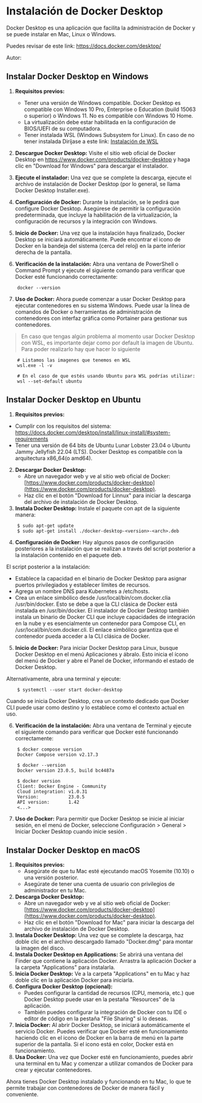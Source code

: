 # Instalación de Docker Desktop
Docker Desktop es una aplicación que facilita la administración de Docker y se puede instalar en Mac, Linux o Windows. 

Puedes revisar de este link:
https://docs.docker.com/desktop/

Autor: 
## Instalar Docker Desktop en Windows

1. **Requisitos previos:**
    - Tener una versión de Windows compatible. Docker Desktop es compatible con Windows 10 Pro, Enterprise o Education (build 15063 o superior) o Windows 11. No es compatible con Windows 10 Home.
    - La virtualización debe estar habilitada en la configuración de BIOS/UEFI de su computadora.
    - Tener instalada WSL (Windows Subsystem for Linux). En caso de no tener instalada Diríjase a este link: [Instalación de WSL](guia-instalacion-wsl.md)

 2. **Descargue Docker Desktop:**
Visite el sitio web oficial de Docker Desktop en https://www.docker.com/products/docker-desktop y haga clic en "Download for Windows" para descargar el instalador.

 3. **Ejecute el instalador:**
Una vez que se complete la descarga, ejecute el archivo de instalación de Docker Desktop (por lo general, se llama Docker Desktop Installer.exe).

 4. **Configuración de Docker:**
Durante la instalación, se le pedirá que configure Docker Desktop. Asegúrese de permitir la configuración predeterminada, que incluye la habilitación de la virtualización, la configuración de recursos y la integración con Windows.

 5. **Inicio de Docker:**
Una vez que la instalación haya finalizado, Docker Desktop se iniciará automáticamente. Puede encontrar el icono de Docker en la bandeja del sistema (cerca del reloj) en la parte inferior derecha de la pantalla.

 6. **Verificación de la instalación:**
Abra una ventana de PowerShell o Command Prompt y ejecute el siguiente comando para verificar que Docker esté funcionando correctamente:
```shell
    docker --version
```

 7. **Uso de Docker:**
Ahora puede comenzar a usar Docker Desktop para ejecutar contenedores en su sistema Windows. Puede usar la línea de comandos de Docker o herramientas de administración de contenedores con interfaz gráfica como Portainer para gestionar sus contenedores.

> En caso que tengas algún problema al momento usar Docker Desktop con WSL, 
> es importante dejar como por default la imagen de Ubuntu. Para poder realizarlo hay que hacer lo siguiente

```shell
    # Listamos las imagenes que tenemos en WSL
    wsl.exe -l -v

    # En el caso de que estés usando Ubuntu para WSL podrías utilizar:
    wsl --set-default ubuntu
```

## Instalar Docker Desktop en Ubuntu

1.  **Requisitos previos:**
- Cumplir con los requisitos del sistema: https://docs.docker.com/desktop/install/linux-install/#system-requirements
- Tener una versión de 64 bits de Ubuntu Lunar Lobster 23.04 o Ubuntu Jammy Jellyfish 22.04 (LTS). Docker Desktop es compatible con la arquitectura x86_64(o amd64).

2.  **Descargar Docker Desktop:**
    -   Abre un navegador web y ve al sitio web oficial de Docker: [https://www.docker.com/products/docker-desktop](https://www.docker.com/products/docker-desktop).
    -   Haz clic en el botón "Download for Linnux" para iniciar la descarga del archivo de instalación de Docker Desktop.
3.  **Instala Docker Desktop:**
 Instale el paquete con apt de la siguiente manera:
```shell
    $ sudo apt-get update
    $ sudo apt-get install ./docker-desktop-<version>-<arch>.deb
```

 4. **Configuración de Docker:**
Hay algunos pasos de configuración posteriores a la instalación que se realizan a través del script posterior a la instalación contenido en el paquete deb.

El script posterior a la instalación:

- Establece la capacidad en el binario de Docker Desktop para asignar puertos privilegiados y establecer límites de recursos.
- Agrega un nombre DNS para Kubernetes a /etc/hosts.
- Crea un enlace simbólico desde /usr/local/bin/com.docker.clia /usr/bin/docker. Esto se debe a que la CLI clásica de Docker está instalada en /usr/bin/docker. El instalador de Docker Desktop también instala un binario de Docker CLI que incluye capacidades de integración en la nube y es esencialmente un contenedor para Compose CLI, en /usr/local/bin/com.docker.cli. El enlace simbólico garantiza que el contenedor pueda acceder a la CLI clásica de Docker.

 5. **Inicio de Docker:**
Para iniciar Docker Desktop para Linux, busque Docker Desktop en el menú Aplicaciones y ábralo. Esto inicia el ícono del menú de Docker y abre el Panel de Docker, informando el estado de Docker Desktop.

Alternativamente, abra una terminal y ejecute:
```shell
    $ systemctl --user start docker-desktop
```
Cuando se inicia Docker Desktop, crea un contexto dedicado que Docker CLI puede usar como destino y lo establece como el contexto actual en uso. 

 6. **Verificación de la instalación:**
Abra una ventana de Terminal y ejecute el siguiente comando para verificar que Docker esté funcionando correctamente:
```shell
    $ docker compose version
    Docker Compose version v2.17.3

    $ docker --version
    Docker version 23.0.5, build bc4487a

    $ docker version
    Client: Docker Engine - Community
    Cloud integration: v1.0.31
    Version:           23.0.5
    API version:       1.42
    <...>
```

 7. **Uso de Docker:**
Para permitir que Docker Desktop se inicie al iniciar sesión, en el menú de Docker, seleccione Configuración > General > Iniciar Docker Desktop cuando inicie sesión .

## Instalar Docker Desktop en macOS

1.  **Requisitos previos:**
    -   Asegúrate de que tu Mac esté ejecutando macOS Yosemite (10.10) o una versión posterior.
    -   Asegúrate de tener una cuenta de usuario con privilegios de administrador en tu Mac.
2.  **Descarga Docker Desktop:**
    -   Abre un navegador web y ve al sitio web oficial de Docker: [https://www.docker.com/products/docker-desktop](https://www.docker.com/products/docker-desktop).
    -   Haz clic en el botón "Download for Mac" para iniciar la descarga del archivo de instalación de Docker Desktop.
3.  **Instala Docker Desktop:**
 Una vez que se complete la descarga, haz doble clic en el archivo descargado llamado "Docker.dmg" para montar la imagen del disco.
4.  **Instala Docker Desktop en Applications:**
Se abrirá una ventana del Finder que contiene la aplicación Docker. Arrastra la aplicación Docker a la carpeta "Applications" para instalarla.
5.  **Inicia Docker Desktop:**
Ve a la carpeta "Applications" en tu Mac y haz doble clic en la aplicación Docker para iniciarla.
6.  **Configura Docker Desktop (opcional):**
    -   Puedes configurar la cantidad de recursos (CPU, memoria, etc.) que Docker Desktop puede usar en la pestaña "Resources" de la aplicación.
    -   También puedes configurar la integración de Docker con tu IDE o editor de código en la pestaña "File Sharing" si lo deseas.
7.  **Inicia Docker:**
 Al abrir Docker Desktop, se iniciará automáticamente el servicio Docker. Puedes verificar que Docker esté en funcionamiento haciendo clic en el icono de Docker en la barra de menú en la parte superior de la pantalla. Si el icono está en color, Docker está en funcionamiento.
8.  **Usa Docker:**
Una vez que Docker esté en funcionamiento, puedes abrir una terminal en tu Mac y comenzar a utilizar comandos de Docker para crear y ejecutar contenedores.

Ahora tienes Docker Desktop instalado y funcionando en tu Mac, lo que te permite trabajar con contenedores de Docker de manera fácil y conveniente.